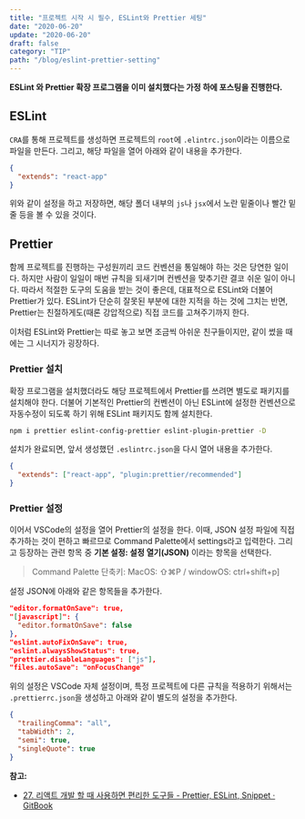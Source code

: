 ```yaml
---
title: "프로젝트 시작 시 필수, ESLint와 Prettier 세팅"
date: "2020-06-20"
update: "2020-06-20"
draft: false
category: "TIP"
path: "/blog/eslint-prettier-setting"
---
```


**ESLint 와 Prettier 확장 프로그램을 이미 설치했다는 가정 하에 포스팅을 진행한다.**

## ESLint
`CRA`를 통해 프로젝트를 생성하면 프로젝트의 `root`에 `.elintrc.json`이라는 이름으로 파일을 만든다. 그리고, 해당 파일을 열어 아래와 같이 내용을 추가한다.

```json
{
  "extends": "react-app"
}
```

위와 같이 설정을 하고 저장하면, 해당 폴더 내부의 `js`나 `jsx`에서 노란 밑줄이나 빨간 밑줄 등을 볼 수 있을 것이다.

## Prettier
함께 프로젝트를 진행하는 구성원끼리 코드 컨벤션을 통일해야 하는 것은 당연한 일이다. 하지만 사람이 일일이 매번 규칙을 되새기며 컨벤션을 맞추기란 결코 쉬운 일이 아니다. 따라서 적절한 도구의 도움을 받는 것이 좋은데, 대표적으로 ESLint와 더불어 Prettier가 있다. ESLint가 단순히 잘못된 부분에 대한 지적을 하는 것에 그치는 반면, Prettier는 친절하게도(때론 강압적으로) 직접 코드를 고쳐주기까지 한다.

이처럼 ESLint와 Prettier는 따로 놓고 보면 조금씩 아쉬운 친구들이지만, 같이 썼을 때에는 그 시너지가 굉장하다.

### Prettier 설치
확장 프로그램을 설치했더라도 해당 프로젝트에서 Prettier를 쓰려면 별도로 패키지를 설치해야 한다. 더불어 기본적인 Prettier의 컨벤션이 아닌 ESLint에 설정한 컨벤션으로 자동수정이 되도록 하기 위해 ESLint 패키지도 함께 설치한다.

```bash
npm i prettier eslint-config-prettier eslint-plugin-prettier -D
```

설치가 완료되면, 앞서 생성했던 `.eslintrc.json`을 다시 열어 내용을 추가한다.

```json
{
  "extends": ["react-app", "plugin:prettier/recommended"]
}
```

### Prettier 설정
이어서 VSCode의 설정을 열어 Prettier의 설정을 한다. 이때, JSON 설정 파일에 직접 추가하는 것이 편하고 빠르므로 Command Palette에서 settings라고 입력한다. 그리고 등장하는 관련 항목 중 **기본 설정: 설정 열기(JSON)** 이라는 항목을 선택한다.
> Command Palette 단축키: MacOS: ⇧⌘P / windowOS: ctrl+shift+p]

설정 JSON에 아래와 같은 항목들을 추가한다.

```json
"editor.formatOnSave": true,
"[javascript]": {
  "editor.formatOnSave": false
},
"eslint.autoFixOnSave": true,
"eslint.alwaysShowStatus": true,
"prettier.disableLanguages": ["js"],
"files.autoSave": "onFocusChange"
```

위의 설정은 VSCode 자체 설정이며, 특정 프로젝트에 다른 규칙을 적용하기 위해서는 `.prettierrc.json`을 생성하고 아래와 같이 별도의 설정을 추가한다.

```json
{
  "trailingComma": "all",
  "tabWidth": 2,
  "semi": true,
  "singleQuote": true
}
```

**참고:**
- [27. 리액트 개발 할 때 사용하면 편리한 도구들 - Prettier, ESLint, Snippet · GitBook](https://react.vlpt.us/basic/27-useful-tools.html)